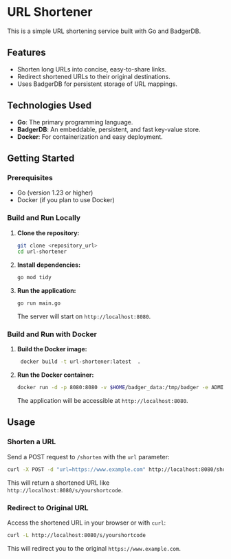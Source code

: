 # URL Shortener

This is a simple URL shortening service built with Go and BadgerDB.

## Features

- Shorten long URLs into concise, easy-to-share links.
- Redirect shortened URLs to their original destinations.
- Uses BadgerDB for persistent storage of URL mappings.

## Technologies Used

- **Go**: The primary programming language.
- **BadgerDB**: An embeddable, persistent, and fast key-value store.
- **Docker**: For containerization and easy deployment.

## Getting Started

### Prerequisites

- Go (version 1.23 or higher)
- Docker (if you plan to use Docker)

### Build and Run Locally

1.  **Clone the repository:**

    ```bash
    git clone <repository_url>
    cd url-shortener
    ```

2.  **Install dependencies:**

    ```bash
    go mod tidy
    ```

3.  **Run the application:**

    ```bash
    go run main.go
    ```

    The server will start on `http://localhost:8080`.

### Build and Run with Docker

1.  **Build the Docker image:**

    ```bash
     docker build -t url-shortener:latest  .
    ```

2.  **Run the Docker container:**

    ```bash
    docker run -d -p 8080:8080 -v $HOME/badger_data:/tmp/badger -e ADMIN_USERNAME=myadmin -e ADMIN_PASSWORD=securepassword -e BASE_URL=http://localhost:8080  url-shortener:latest
    ```

    The application will be accessible at `http://localhost:8080`.

## Usage

### Shorten a URL

Send a POST request to `/shorten` with the `url` parameter:

```bash
curl -X POST -d "url=https://www.example.com" http://localhost:8080/shorten
```

This will return a shortened URL like `http://localhost:8080/s/yourshortcode`.

### Redirect to Original URL

Access the shortened URL in your browser or with `curl`:

```bash
curl -L http://localhost:8080/s/yourshortcode
```

This will redirect you to the original `https://www.example.com`.

